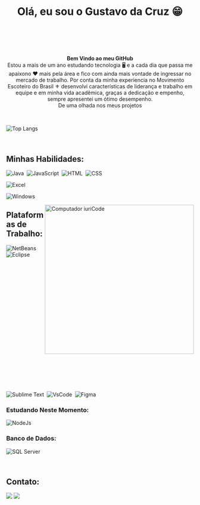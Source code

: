  
<div  align="center" style="margin-bottom:100px">
<h1 aling="center">Olá, eu sou o Gustavo da Cruz 😁</h1>
</div>
 
<p align="center"><strong>Bem Vindo ao meu GitHub</strong><br> Estou a mais de um ano estudando tecnologia 🖥️ e a cada dia que passa me apaixono ❤️ mais pela área e fico com ainda mais vontade de ingressar no mercado de trabalho. Por conta da minha experiencia no Movimento Escoteiro do Brasil ⚜️ desenvolvi características de liderança e trabalho em equipe e em minha vida acadêmica, graças a dedicação e empenho, sempre apresentei um ótimo desempenho. <br> De uma olhada nos meus projetos</p>&nbsp;


![Top Langs](https://github-readme-stats.vercel.app/api/top-langs/?username=GustavoCruz09&layout=compact)


 &nbsp;
 &nbsp;



## Minhas Habilidades:

![Java](https://img.shields.io/badge/OpenJDK-ED8B00?style=for-the-badge&logo=openjdk&logoColor=white)&nbsp;
![JavaScript](https://img.shields.io/badge/JavaScript-323330?style=for-the-badge&logo=javascript&logoColor=F7DF1E)&nbsp;
![HTML](https://img.shields.io/badge/HTML5-E34F26?style=for-the-badge&logo=html5&logoColor=white)&nbsp;
![CSS](https://img.shields.io/badge/CSS3-1572B6?style=for-the-badge&logo=css3&logoColor=white)&nbsp;

![Excel](https://img.shields.io/badge/Microsoft_Excel-217346?style=for-the-badge&logo=microsoft-excel&logoColor=white)&nbsp;

![Windows](https://img.shields.io/badge/Windows-0078D6?style=for-the-badge&logo=windows&logoColor=white)&nbsp;

<img style="margin-bottom:100px" src="https://raw.githubusercontent.com/MicaelliMedeiros/micaellimedeiros/master/image/computer-illustration.png" min-width="400px" max-width="400px" width="400px" align="right" alt="Computador iuriCode">

## Plataformas de Trabalho:

![NetBeans](https://img.shields.io/badge/apache%20netbeans-1B6AC6?style=for-the-badge&logo=apache%20netbeans%20IDE&logoColor=white)&nbsp;
![Eclipse](https://img.shields.io/badge/Eclipse-2C2255?style=for-the-badge&logo=eclipse&logoColor=white)&nbsp;
![Sublime Text](https://img.shields.io/badge/sublime_text-%23575757.svg?&style=for-the-badge&logo=sublime-text&logoColor=important)&nbsp;
![VsCode](https://img.shields.io/badge/VSCode-0078D4?style=for-the-badge&logo=visual%20studio%20code&logoColor=white)&nbsp;
![Figma](https://img.shields.io/badge/Figma-F24E1E?style=for-the-badge&logo=figma&logoColor=white)&nbsp;

### Estudando Neste Momento:

![NodeJs](	https://img.shields.io/badge/Node%20js-339933?style=for-the-badge&logo=nodedotjs&logoColor=white)&nbsp;

### Banco de Dados:

![SQL Server](https://img.shields.io/badge/Microsoft%20SQL%20Server-CC2927?style=for-the-badge&logo=microsoft%20sql%20server&logoColor=white)&nbsp;

&nbsp;
&nbsp;

## Contato:

<a href = "mailto:contato.dacruz.gustavo09@gmail.com"> <img src="https://img.shields.io/badge/-Gmail-%23333?style=for-the-badge&logo=gmail&logoColor=white" target="_blank"></a>
<a href="https://www.linkedin.com/in/gustavo-da-cruz-santos-250351225/" target="_blank"><img src="https://img.shields.io/badge/-LinkedIn-%230077B5?style=for-the-badge&logo=linkedin&logoColor=white"  target="_blank"></a> 

 
